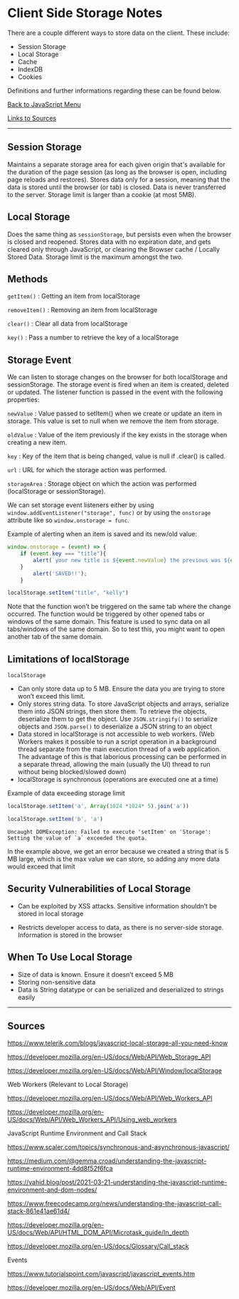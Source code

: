 # Client Side Storage Notes

There are a couple different ways to store data on the client. These include:

* Session Storage
* Local Storage
* Cache
* IndexDB
* Cookies

Definitions and further informations regarding these can be found below.

[Back to JavaScript Menu](./jsMain.md)

[Links to Sources](#sources)

---

## Session Storage

Maintains a separate storage area for each given origin that's available for the duration of the page session (as long as the browser is open, including page reloads and restores).
Stores data only for a session, meaning that the data is stored until the browser (or tab) is closed.
Data is never transferred to the server.
Storage limit is larger than a cookie (at most 5MB).

## Local Storage

Does the same thing as `sessionStorage`, but persists even when the browser is closed and reopened.
Stores data with no expiration date, and gets cleared only through JavaScript, or clearing the Browser cache / Locally Stored Data.
Storage limit is the maximum amongst the two.

## Methods

`getItem()`
: Getting an item from localStorage

`removeItem()`
: Removing an item from localStorage

`clear()`
: Clear all data from localStorage

`key()`
: Pass a number to retrieve the key of a localStorage

## Storage Event

We can listen to storage changes on the browser for both localStorage and sessionStorage. The storage event is fired when an item is created, deleted or updated. The listener function is passed in the event with the following properties:

`newValue`
: Value passed to setItem() when we create or update an item in storage. This value is set to null when we remove the item from storage.

`oldValue`
: Value of the item previously if the key exists in the storage when creating a new item.

`key`
: Key of the item that is being changed, value is null if .clear() is called.

`url`
: URL for which the storage action was performed.

`storageArea`
: Storage object on which the action was performed (localStorage or sessionStorage).

We can set storage event listeners either by using `window.addEventListener("storage", func)` or by using the `onstorage` attribute like so `window.onstorage = func`.

Example of alerting when an item is saved and its new/old value:

```javascript
window.onstorage = (event) => {
    if (event.key === "title"){
        alert(`your new title is ${event.newValue} the previous was ${event.oldValue}`)
    }
        alert('SAVED!!');
    }

localStorage.setItem("title", "kelly")
```

Note that the function won’t be triggered on the same tab where the change occurred. The function would be triggered by other opened tabs or windows of the same domain. This feature is used to sync data on all tabs/windows of the same domain. So to test this, you might want to open another tab of the same domain.

## Limitations of localStorage

`localStorage`

* Can only store data up to 5 MB. Ensure the data you are trying to store won’t exceed this limit.
* Only stores string data. To store JavaScript objects and arrays, serialize them into JSON strings, then store them. To retrieve the objects, deserialize them to get the object. Use `JSON.stringify()` to serialize objects and `JSON.parse()` to deserialize a JSON string to an object
* Data stored in localStorage is not accessible to web workers. (Web Workers makes it possible to run a script operation in a background thread separate from the main execution thread of a web application. The advantage of this is that laborious processing can be performed in a separate thread, allowing the main (usually the UI) thread to run without being blocked/slowed down)
* localStorage is synchronous (operations are executed one at a time)

Example of data exceeding storage limit

```javascript
localStorage.setItem('a', Array(1024 *1024* 5).join('a'))

localStorage.setItem('b', 'a')
```

```console
Uncaught DOMException: Failed to execute 'setItem' on 'Storage': Setting the value of `a` exceeded the quota.
```

In the example above, we get an error because we created a string that is 5 MB large, which is the max value we can store, so adding any more data would exceed that limit

## Security Vulnerabilities of Local Storage

* Can be exploited by XSS attacks. Sensitive information shouldn’t be stored in local storage

* Restricts developer access to data, as there is no server-side storage. Information is stored in the browser

## When To Use Local Storage

* Size of data is known. Ensure it doesn’t exceed 5 MB
* Storing non-sensitive data
* Data is String datatype or can be serialized and deserialized to strings easily

---

## Sources

<https://www.telerik.com/blogs/javascript-local-storage-all-you-need-know>

<https://developer.mozilla.org/en-US/docs/Web/API/Web_Storage_API>

<https://developer.mozilla.org/en-US/docs/Web/API/Window/localStorage>

Web Workers (Relevant to Local Storage)

<https://developer.mozilla.org/en-US/docs/Web/API/Web_Workers_API>

<https://developer.mozilla.org/en-US/docs/Web/API/Web_Workers_API/Using_web_workers>

JavaScript Runtime Environment and Call Stack

<https://www.scaler.com/topics/synchronous-and-asynchronous-javascript/>

<https://medium.com/@gemma.croad/understanding-the-javascript-runtime-environment-4dd8f52f6fca>

<https://vahid.blog/post/2021-03-21-understanding-the-javascript-runtime-environment-and-dom-nodes/>

<https://www.freecodecamp.org/news/understanding-the-javascript-call-stack-861e41ae61d4/>

<https://developer.mozilla.org/en-US/docs/Web/API/HTML_DOM_API/Microtask_guide/In_depth>

<https://developer.mozilla.org/en-US/docs/Glossary/Call_stack>

Events

<https://www.tutorialspoint.com/javascript/javascript_events.htm>

<https://developer.mozilla.org/en-US/docs/Web/API/Event>
